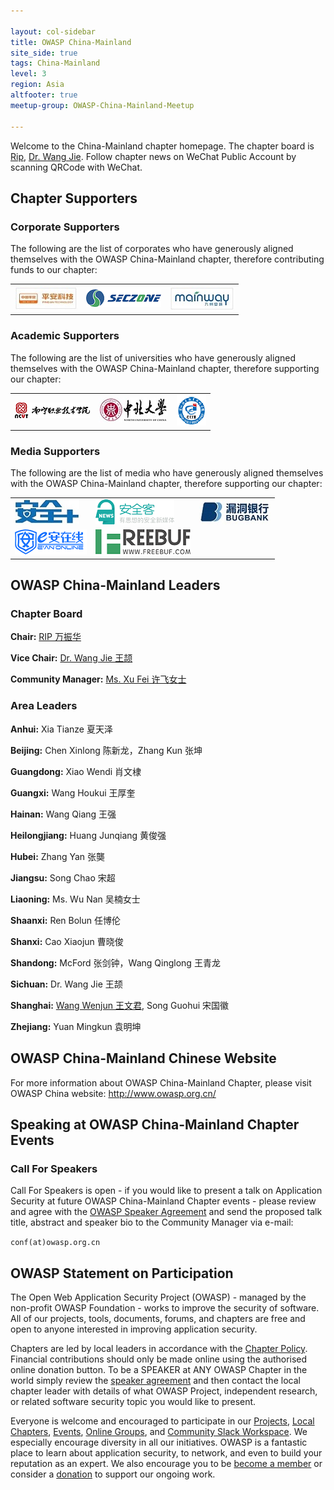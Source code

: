 ```yaml
---

layout: col-sidebar
title: OWASP China-Mainland
site_side: true
tags: China-Mainland
level: 3
region: Asia
altfooter: true
meetup-group: OWASP-China-Mainland-Meetup

---
```




Welcome to the China-Mainland chapter homepage. The chapter board is <a href="mailto:rip@owasp.org">Rip</a>, <a href="mailto:wangj@owasp.org.cn">Dr. Wang Jie</a>. Follow chapter news on WeChat Public Account by scanning QRCode with WeChat.

Chapter Supporters
----------------
### Corporate Supporters

The following are the list of corporates who have generously aligned themselves with the OWASP China-Mainland chapter, therefore contributing funds to our chapter:

<table cellpadding="15" cellspacing="0">
<tr>
<td>
<img src="assets/images/pingan.jpg" alt=""/>
</td>
<td>
<img src="assets/images/seczone.png" alt=""/>
</td>
<td>
<img src="assets/images/mainway.jpg" alt=""/>
</td>
</tr>
</table>

### Academic Supporters

The following are the list of universities who have generously aligned themselves with the OWASP China-Mainland chapter, therefore supporting our chapter:

<table cellpadding="15" cellspacing="0">
<tr>
<td>
<img src="assets/images/uni_nanning.png" alt=""/>
</td>
<td>
<img src="assets/images/uni_zhongbei.jpg" alt=""/>
</td>
<td>
<img src="assets/images/uni_changzhou.png" alt=""/>
</td>
</tr>
</table>
  
### Media Supporters

The following are the list of media who have generously aligned themselves with the OWASP China-Mainland chapter, therefore supporting our chapter:

<table cellpadding="15" cellspacing="0">
<tr>
<td>
<img src="assets/images/med_anquanjia.jpg" alt=""/>
</td>
<td>
<img src="assets/images/med_anquanke.png" alt=""/>
</td>
<td>
<img src="assets/images/med_bugbank.jpg" alt=""/>
</td>
</tr>
<tr>
<td>
<img src="assets/images/med_eanzaixian.png" alt=""/>
</td>
<td>
<img src="assets/images/med_FreeBuf.png" alt=""/>
</td>
<td>
</td>
</tr>
</table>

OWASP China-Mainland Leaders
----------------
### Chapter Board
**Chair:** <a href="mailto:rip@owasp.org">RIP 万振华</a> 

**Vice Chair:** <a href="mailto:wangj@owasp.org.cn">Dr. Wang Jie 王颉</a>

**Community Manager:** <a href="miya@owasp.org.cn"> Ms. Xu Fei 许飞女士</a>


### Area Leaders

**Anhui:** Xia Tianze 夏天泽

**Beijing:**  Chen Xinlong 陈新龙，Zhang Kun 张坤

**Guangdong:** Xiao Wendi 肖文棣

**Guangxi:** Wang Houkui 王厚奎

**Hainan:** Wang Qiang 王强

**Heilongjiang:** Huang Junqiang 黄俊强

**Hubei:** Zhang Yan 张龑

**Jiangsu:** Song Chao 宋超

**Liaoning:** Ms. Wu Nan 吴楠女士

**Shaanxi:** Ren Bolun 任博伦

**Shanxi:** Cao Xiaojun 曹晓俊

**Shandong:** McFord 张剑钟，Wang Qinglong 王青龙

**Sichuan:** Dr. Wang Jie 王颉

**Shanghai:** <a href="mailto:shanda.wang@owasp.org.cn"> Wang Wenjun 王文君</a>, Song Guohui 宋国徽
  
**Zhejiang:** Yuan Mingkun 袁明坤

OWASP China-Mainland Chinese Website
----------------
For more information about OWASP China-Mainland Chapter, please visit OWASP China website: http://www.owasp.org.cn/

Speaking at OWASP China-Mainland Chapter Events
---------------------------------------

### Call For Speakers

Call For Speakers is open - if you would like to present a talk on Application Security at future OWASP China-Mainland Chapter events - please review and agree with the [OWASP Speaker Agreement](https://owasp.org/www-policy/) and send the proposed talk title, abstract and speaker bio to the Community Manager via e-mail:

`conf(at)owasp.org.cn`

OWASP Statement on Participation
----------------

The Open Web Application Security Project (OWASP) - managed by the non-profit OWASP Foundation - works to improve the security of software. All of our projects, tools, documents, forums, and chapters are free and open to anyone interested in improving application security. 

Chapters are led by local leaders in accordance with the [Chapter Policy](https://owasp.org/www-policy/). Financial contributions should only be made online using the authorised online donation button. To be a SPEAKER at ANY OWASP Chapter in the world simply review the [speaker agreement](https://owasp.org/www-policy/) and then contact the local chapter leader with details of what OWASP Project, independent research, or related software security topic you would like to present.

Everyone is welcome and encouraged to participate in our [Projects](/projects), [Local Chapters](/chapters), [Events](/events), [Online Groups](https://groups.google.com/a/owasp.com/), and [Community Slack Workspace](https://owasp.slack.com/). We especially encourage diversity in all our initiatives. OWASP is a fantastic place to learn about application security, to network, and even to build your reputation as an expert. We also encourage you to be [become a member](/membership) or consider a [donation](/donate) to support our ongoing work.
